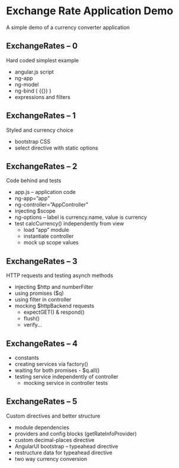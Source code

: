 # Exchange Rate Application Demo
A simple demo of a currency converter application

## ExchangeRates – 0
Hard coded simplest example

  * angular.js script
  * ng-app
  * ng-model
  * ng-bind ( {{}} )
  * expressions and filters

## ExchangeRates – 1
Styled and currency choice
  * bootstrap CSS
  * select directive with static options

## ExchangeRates – 2
Code behind and tests
  * app.js – application code
  * ng-app=”app”
  * ng-controller=”AppController”
  * injecting $scope
  * ng-options – label is currency.name, value is currency
  * test calcCurrency() independently from view
    * load “app” module
    * instantiate controller
    * mock up scope values
 
## ExchangeRates – 3
HTTP requests and testing asynch methods
  * injecting $http and numberFilter
  * using promises ($q)
  * using filter in controller
  * mocking $httpBackend requests
    * expectGET() & respond()
    * flush()
    * verify…

## ExchangeRates – 4
  * constants
  * creating services via factory()
  * waiting for both promises - $q.all()
  * testing service independently of controller
    * mocking service in controller tests

## ExchangeRates – 5
Custom directives and better structure
  * module dependencies
  * providers and config blocks (getRateInfoProvider)
  * custom decimal-places directive
  * AngularUI bootstrap – typeahead directive
  * restructure data for typeahead directive
  * two way currency conversion
